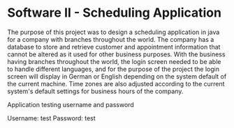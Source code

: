 # Software II - Scheduling Application

The purpose of this project was to design a scheduling application in java for a company with branches throughout the world. The company has a database to store and retrieve customer and appointment information that cannot be altered as it used for other business purposes. With the business having branches throughout the world, the login screen needed to be able to handle different languages, and for the purpose of the project the login screen will display in German or English depending on the system default of the current machine. Time zones are also adjusted according to the current system's default settings for business hours of the company.



Application testing username and password

Username: test
Password: test
